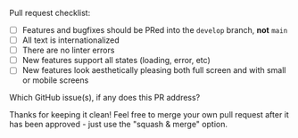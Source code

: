 Pull request checklist:

- [ ] Features and bugfixes should be PRed into the `develop` branch, **not** `main`
- [ ] All text is internationalized
- [ ] There are no linter errors
- [ ] New features support all states (loading, error, etc)
- [ ] New features look aesthetically pleasing both full screen and with small or mobile screens

Which GitHub issue(s), if any does this PR address?

Thanks for keeping it clean! Feel free to merge your own pull request after it has been approved - just use the "squash & merge" option.
